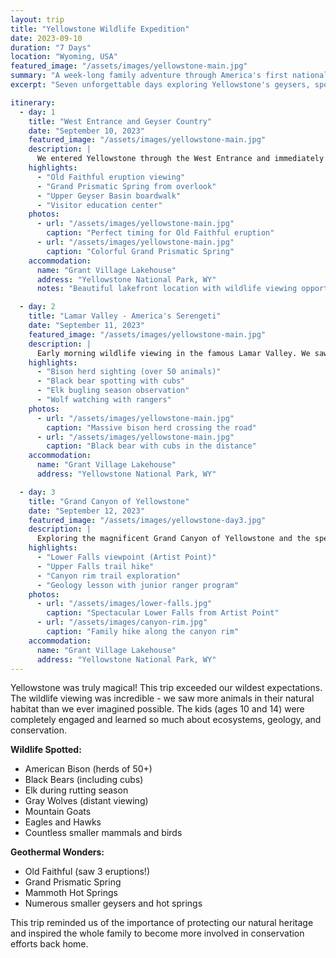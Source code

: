 ```yaml
---
layout: trip
title: "Yellowstone Wildlife Expedition"
date: 2023-09-10
duration: "7 Days"
location: "Wyoming, USA"
featured_image: "/assets/images/yellowstone-main.jpg"
summary: "A week-long family adventure through America's first national park, witnessing incredible wildlife, geothermal wonders, and pristine wilderness that left us all speechless."
excerpt: "Seven unforgettable days exploring Yellowstone's geysers, spotting bison and bears, and connecting with nature in one of the world's most incredible ecosystems."

itinerary:
  - day: 1
    title: "West Entrance and Geyser Country"
    date: "September 10, 2023"
    featured_image: "/assets/images/yellowstone-main.jpg"
    description: |
      We entered Yellowstone through the West Entrance and immediately headed to see Old Faithful. The kids were mesmerized by the predictable eruption! We spent the afternoon exploring the Upper Geyser Basin boardwalk, seeing numerous geysers and hot springs.
    highlights:
      - "Old Faithful eruption viewing"
      - "Grand Prismatic Spring from overlook"
      - "Upper Geyser Basin boardwalk"
      - "Visitor education center"
    photos:
      - url: "/assets/images/yellowstone-main.jpg"
        caption: "Perfect timing for Old Faithful eruption"
      - url: "/assets/images/yellowstone-main.jpg"
        caption: "Colorful Grand Prismatic Spring"
    accommodation:
      name: "Grant Village Lakehouse"
      address: "Yellowstone National Park, WY"
      notes: "Beautiful lakefront location with wildlife viewing opportunities"

  - day: 2
    title: "Lamar Valley - America's Serengeti"
    date: "September 11, 2023"
    featured_image: "/assets/images/yellowstone-main.jpg"
    description: |
      Early morning wildlife viewing in the famous Lamar Valley. We saw bison herds, elk, and even spotted a black bear from a safe distance! The kids loved using binoculars and our wildlife field guide to identify different species.
    highlights:
      - "Bison herd sighting (over 50 animals)"
      - "Black bear spotting with cubs"
      - "Elk bugling season observation"
      - "Wolf watching with rangers"
    photos:
      - url: "/assets/images/yellowstone-main.jpg"
        caption: "Massive bison herd crossing the road"
      - url: "/assets/images/yellowstone-main.jpg"
        caption: "Black bear with cubs in the distance"
    accommodation:
      name: "Grant Village Lakehouse"
      address: "Yellowstone National Park, WY"

  - day: 3
    title: "Grand Canyon of Yellowstone"
    date: "September 12, 2023"
    featured_image: "/assets/images/yellowstone-day3.jpg"
    description: |
      Exploring the magnificent Grand Canyon of Yellowstone and the spectacular Lower Falls. The views from Artist Point were absolutely breathtaking. We hiked part of the rim trail and learned about the area's volcanic history.
    highlights:
      - "Lower Falls viewpoint (Artist Point)"
      - "Upper Falls trail hike"
      - "Canyon rim trail exploration"
      - "Geology lesson with junior ranger program"
    photos:
      - url: "/assets/images/lower-falls.jpg"
        caption: "Spectacular Lower Falls from Artist Point"
      - url: "/assets/images/canyon-rim.jpg"
        caption: "Family hike along the canyon rim"
    accommodation:
      name: "Grant Village Lakehouse"
      address: "Yellowstone National Park, WY"
---
```


Yellowstone was truly magical! This trip exceeded our wildest expectations. The wildlife viewing was incredible - we saw more animals in their natural habitat than we ever imagined possible. The kids (ages 10 and 14) were completely engaged and learned so much about ecosystems, geology, and conservation.

**Wildlife Spotted:**
- American Bison (herds of 50+)
- Black Bears (including cubs)
- Elk during rutting season
- Gray Wolves (distant viewing)
- Mountain Goats
- Eagles and Hawks
- Countless smaller mammals and birds

**Geothermal Wonders:**
- Old Faithful (saw 3 eruptions!)
- Grand Prismatic Spring
- Mammoth Hot Springs
- Numerous smaller geysers and hot springs

This trip reminded us of the importance of protecting our natural heritage and inspired the whole family to become more involved in conservation efforts back home. 